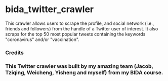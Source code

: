 # bida_twitter_crawler
This crawler allows users to scrape the profile, and social network (i.e., friends and followers) from the handle of a Twitter user of interest. It also scraps for the top 50 most popular tweets containing the keywords "coronavirus" and/or "vaccination".

### Credits
### This Twitter crawler was built by my amazing team (Jacob, Tziqing, Weicheng, Yisheng and myself) from my BIDA course.
###
